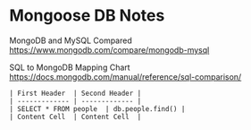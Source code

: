 # Mongoose DB Notes

MongoDB and MySQL Compared
https://www.mongodb.com/compare/mongodb-mysql

SQL to MongoDB Mapping Chart
https://docs.mongodb.com/manual/reference/sql-comparison/

```
| First Header  | Second Header |
| ------------- | ------------- |
| SELECT * FROM people  | db.people.find() |
| Content Cell  | Content Cell  |
```



